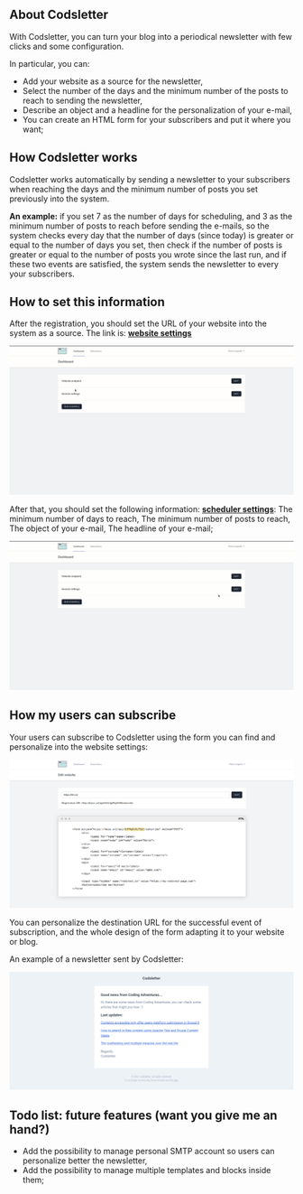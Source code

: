 ## About Codsletter

With Codsletter, you can turn your blog into a periodical newsletter with few clicks and some configuration. 

In particular, you can: 

- Add your website as a source for the newsletter,
- Select the number of the days and the minimum number of the posts to reach to sending the newsletter,
- Describe an object and a headline for the personalization of your e-mail, 
- You can create an HTML form for your subscribers and put it where you want;

## How Codsletter works

Codsletter works automatically by sending a newsletter to your subscribers when reaching the days and the minimum number of posts you set previously into the system. 

**An example:** if you set 7 as the number of days for scheduling, and 3 as the minimum number of posts to reach before sending the e-mails, so the system checks every day that the number of days (since today) is greater or equal to the number of days you set, then check if the number of posts is greater or equal to the number of posts you wrote since the last run, and if these two events are satisfied, the system sends the newsletter to every your subscribers.

## How to set this information

After the registration, you should set the URL of your website into the system as a source. The link is: **[website settings](http://codsletter.herokuapp.com/edit-website)**

![Edit the website](screenshots/edit-website.gif)

After that, you should set the following information: **[scheduler settings](http://codsletter.herokuapp.com/edit-settings)**: 
The minimum number of days to reach, 
The minimum number of posts to reach, 
The object of your e-mail, 
The headline of your e-mail;

![Edit the settings](screenshots/edit-settings.gif)

## How my users can subscribe

Your users can subscribe to Codsletter using the form you can find and personalize into the website settings: 

![The forms you can use for your users](screenshots/edit-website.png)

You can personalize the destination URL for the successful event of subscription, and the whole design of the form adapting it to your website or blog.

An example of a newsletter sent by Codsletter:
 
![Example of a newsletter for my blog](screenshots/newsletter-example.png)

## Todo list: future features (want you give me an hand?)

- Add the possibility to manage personal SMTP account so users can personalize better the newsletter,
- Add the possibility to manage multiple templates and blocks inside them;